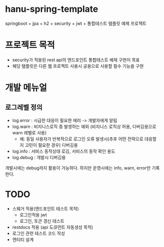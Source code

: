 # hanu-spring-template
springboot + jpa + h2 + security + jwt + 통합테스트 템플릿 예제 프로젝트

# 프로젝트 목적
- security가 적용된 rest api의 엔드포인트 통합테스트 예제 구현이 목표
- 해당 탬플릿은 다른 웹 프로젝트 사용시 공용으로 사용할 필수 기능을 구현 


# 개발 메뉴얼

## 로그레벨 정의
- log.error : 시급한 대응이 필요한 에러 -> 개발자에게 알림
- log.warn : 비지니스로직 중 발셍하는 예외 (비지니스 로직상 허용, 디버깅용으로 warn 레벨로 사용)
  - 예: 동일 사용자가 반복적으로 로그인 오류 발생시(추후 어떤 전략으로 대응할지 고민이 필요한 경우) 디버깅용
- log.info : 서비스 동작상태 로깅, 서비스의 동작 확인 용도
- log.debug : 개발시 디버깅용

개발시에는 debug까지 활용이 가능하다. 하지만 운영시에는 info, warn, error만 기록한다.


# TODO
- 스웨거 적용(엔드포인트 테스트 목적)
  - 로그인적용 jwt
  - 로그인, 토큰 갱신 테스트
- restdocs 적용 (api 도큐먼트 자동생성 목적)
- 로그인 관련 테스트 코드 작성
- 엔티티 설계
